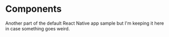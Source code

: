 # Components

Another part of the default React Native app sample but I'm keeping it here in case something goes weird.
